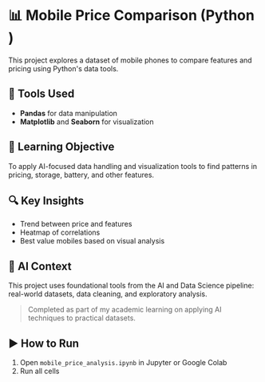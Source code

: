 # 📊 Mobile Price Comparison (Python )

This project explores a dataset of mobile phones to compare features and pricing using Python's data tools.

## 🔧 Tools Used
- **Pandas** for data manipulation
- **Matplotlib** and **Seaborn** for visualization

## 📌 Learning Objective
To apply AI-focused data handling and visualization tools to find patterns in pricing, storage, battery, and other features.

## 🔍 Key Insights
- Trend between price and features
- Heatmap of correlations
- Best value mobiles based on visual analysis

## 🧠 AI Context
This project uses foundational tools from the AI and Data Science pipeline: real-world datasets, data cleaning, and exploratory analysis.

> Completed as part of my academic learning on applying AI techniques to practical datasets.

## ▶ How to Run
1. Open `mobile_price_analysis.ipynb` in Jupyter or Google Colab
2. Run all cells

